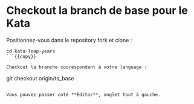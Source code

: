# Checkout la branch de base pour le Kata

Positionnez-vous dans le repository fork et clone : 
```
cd kata-leap-years
```{{copy}}

Checkout la branche coorespondant à votre language :
```
git checkout origin/ts_base
```{{copy}}

Vous pouvez passer coté **Editor**, onglet tout à gauche.